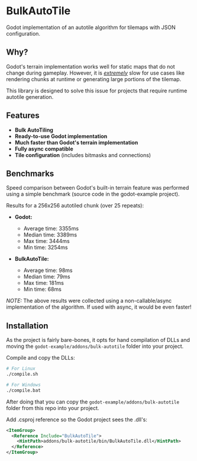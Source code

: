 # BulkAutoTile

Godot implementation of an autotile algorithm for tilemaps with JSON configuration.

## Why?

Godot's terrain implementation works well for static maps that do not change during gameplay. However, it is [_extremely_](<(#benchmarks)>) slow for use cases like rendering chunks at runtime or generating large portions of the tilemap.

This library is designed to solve this issue for projects that require runtime autotile generation.

## Features

- **Bulk AutoTiling**
- **Ready-to-use Godot implementation**
- **Much faster than Godot's terrain implementation**
- **Fully async compatible**
- **Tile configuration** (includes bitmasks and connections)

## Benchmarks

Speed comparison between Godot's built-in terrain feature was performed using a simple benchmark (source code in the godot-example project).

Results for a 256x256 autotiled chunk (over 25 repeats):

- **Godot:**

  - Average time: 3355ms
  - Median time: 3389ms
  - Max time: 3444ms
  - Min time: 3254ms

- **BulkAutoTile:**
  - Average time: 98ms
  - Median time: 79ms
  - Max time: 181ms
  - Min time: 68ms

_NOTE:_ The above results were collected using a non-callable/async implementation of the algorithm. If used with async, it would be even faster!

## Installation

As the project is fairly bare-bones, it opts for hand compilation of DLLs and moving the `godot-example/addons/bulk-autotile` folder into your project.

Compile and copy the DLLs:

```bash
# For Linux
./compile.sh

# For Windows
./compile.bat
```

After doing that you can copy the `godot-example/addons/bulk-autotile` folder from this repo into your project.

Add .csproj reference so the Godot project sees the .dll's:

```xml
<ItemGroup>
  <Reference Include="BulkAutoTile">
    <HintPath>addons/bulk-autotile/bin/BulkAutoTile.dll</HintPath>
  </Reference>
</ItemGroup>
```
